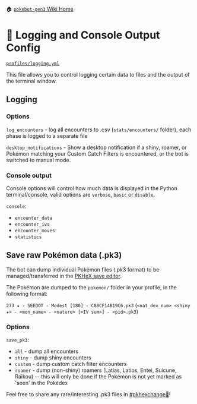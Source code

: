 🏠 [`pokebot-gen3` Wiki Home](../Readme.md)

# 📄 Logging and Console Output Config

[`profiles/logging.yml`](https://github.com/40Cakes/pokebot-gen3/blob/main/profiles/logging.yml)

This file allows you to control logging certain data to files and the output of the terminal window.

## Logging
### Options
`log_encounters` - log all encounters to .csv (`stats/encounters/` folder), each phase is logged to a separate file

`desktop_notifications` - Show a desktop notification if a shiny, roamer, or Pokémon matching your
Custom Catch Filters is encountered, or the bot is switched to manual mode.

### Console output
Console options will control how much data is displayed in the Python terminal/console, valid options are `verbose`, `basic` or `disable`.

`console`:
- `encounter_data`
- `encounter_ivs`
- `encounter_moves`
- `statistics`

## Save raw Pokémon data (.pk3)
The bot can dump individual Pokémon files (.pk3 format) to be managed/transferred in the [PKHeX save editor](https://github.com/kwsch/PKHeX).

The Pokémon are dumped to the `pokemon/` folder in your profile, in the following format:

`273 ★ - SEEDOT - Modest [180] - C88CF14B19C6.pk3` (`<nat_dex_num> <shiny ★> - <mon_name> - <nature> [<IV sum>] - <pid>.pk3`)

### Options
`save_pk3`:
- `all` - dump all encounters
- `shiny` - dump shiny encounters
- `custom` - dump custom catch filter encounters
- `roamer` - dump (non-shiny) roamers (Latias, Latios, Entei, Suicune, Raikou) -- this will only be done
  if the Pokémon is not yet marked as 'seen' in the Pokédex

Feel free to share any rare/interesting .pk3 files in [#pkhexchange💱](https://discord.com/channels/1057088810950860850/1123523909745135616)!
